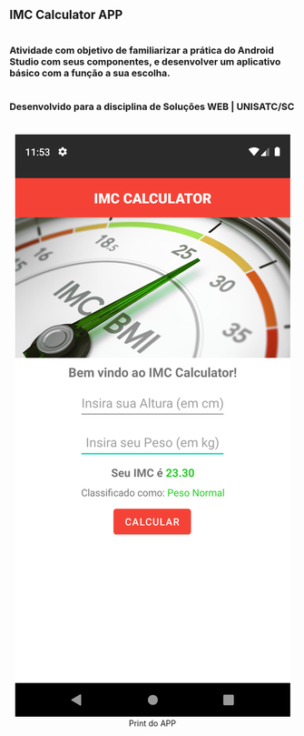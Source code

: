 ## IMC Calculator APP

#

### Atividade com objetivo de familiarizar a prática do Android Studio com seus componentes, e desenvolver um aplicativo básico com a função a sua escolha.

#

### Desenvolvido para a disciplina de Soluções WEB | UNISATC/SC

#

<p align="center">
  <img src="./app/images/screenshot.png" alt="print do app"/><br>
  Print do APP
</p>